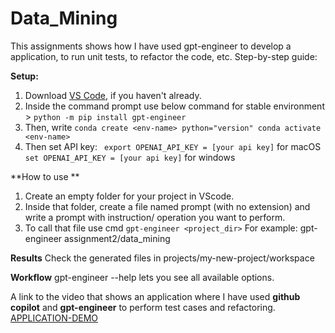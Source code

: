 # Data_Mining

This assignments shows how I have used gpt-engineer to develop a application, to run unit tests, to refactor the code, etc.
Step-by-step guide:

**Setup:**

1.  Download <a href="https://code.visualstudio.com/download">VS Code</a>, if you haven't already.
2.  Inside the command prompt use below command for stable environment > `python -m pip install gpt-engineer`
3.  Then, write ``` conda create <env-name> python="version"
    conda activate <env-name> ```
5.  Then set API key:
   ` export OPENAI_API_KEY = [your api key]` for macOS
   ` set OPENAI_API_KEY = [your api key]` for windows

**How to use **

1. Create an empty folder for your project in VScode.
2. Inside that folder, create a file named prompt (with no extension) and write a prompt with instruction/ operation you want to perform.
3. To call that file use cmd ` gpt-engineer <project_dir> `
   For example: gpt-engineer assignment2/data_mining

**Results**
Check the generated files in projects/my-new-project/workspace

**Workflow**
gpt-engineer --help lets you see all available options.









A link to the video that shows an application where I have used **github copilot** and **gpt-engineer** to perform test cases and refactoring.
<a href="https://github.com/Mansiiv/Data_Mining/assets/47898293/e1b257b0-7e48-47ae-8784-3c4e663d9382">APPLICATION-DEMO</a>

